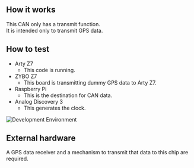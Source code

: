 ## How it works
This CAN only has a transmit function.  
It is intended only to transmit GPS data.  

## How to test
- Arty Z7
    - This code is running.
- ZYBO Z7
    - This board is transmitting dummy GPS data to Arty Z7.
- Raspberry Pi
    - This is the destination for CAN data.
- Analog Discovery 3
    - This generates the clock.

![Development Environment](images/dev_env.png)

## External hardware
A GPS data receiver and a mechanism to transmit that data to this chip are required.

